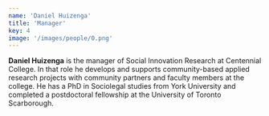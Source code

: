 ```yaml
---
name: 'Daniel Huizenga'
title: 'Manager'
key: 4
image: '/images/people/0.png'
---
```

**Daniel Huizenga** is the manager of Social Innovation Research at Centennial College. In that role he develops and supports community-based applied research projects with community partners and faculty members at the college. He has a PhD in Sociolegal studies from York University and completed a postdoctoral fellowship at the University of Toronto Scarborough.